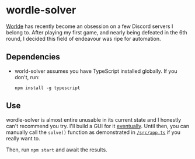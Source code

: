 # wordle-solver
[Worlde](https://www.powerlanguage.co.uk/wordle/) has recently become an obsession on a few Discord servers I belong to. After playing my first game, and nearly being defeated in the 6th round, I decided this field of endeavour was ripe for automation.

## Dependencies
* world-solver assumes you have TypeScript installed globally. If you don't, run:

  `npm install -g typescript`
  
## Use
wordle-solver is almost entire unusable in its current state and I honestly can't recommend you try. I'll build a GUI for it [eventually](https://github.com/Assisting/wordle-solver/issues/2). Until then, you can manually call the `solve()` function as demonstrated in [`/src/app.ts`](https://github.com/Assisting/wordle-solver/blob/main/src/solver.ts) if you really want to.
  
Then, run `npm start` and await the results.